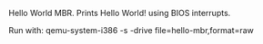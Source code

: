 Hello World MBR. Prints Hello World! using BIOS interrupts.

Run with:
qemu-system-i386 -s -drive file=hello-mbr,format=raw
